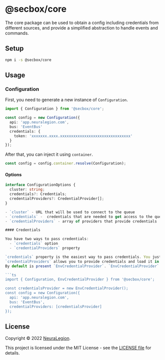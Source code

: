 # @secbox/core

The core package can be used to obtain a config including credentials from different sources, and provide a simplified abstraction to handle events and commands.

## Setup

```bash
npm i -s @secbox/core
```

## Usage

### Configuration

First, you need to generate a new instance of `Configuration`.

```ts
import { Configuration } from '@secbox/core';

const config = new Configuration({
  api: 'app.neuralegion.com',
  bus: 'EventBus'
  credentials: {
    token: 'xxxxxxx.xxxx.xxxxxxxxxxxxxxxxxxxxxxxxxxxxxxxx'
  }
});
```

After that, you can inject it using `container`.

```ts
const config = config.container.resolve(Configuration);
```

#### Options

````ts
interface ConfigurationOptions {
  cluster: string;
  credentials?: Credentials;
  credentialProviders?: CredentialProvider[];
}

- `cluster` - URL that will be used to connect to the queue
- `credentials` -  credentials that are needed to get access to the queue
- `credentialProviders` - array of providers that provide credentials

#### Credentials

You have two ways to pass credentials:
  - `credentials` option
  - `credentialProviders` property

`credentials` property is the easiest way to pass credentials. You just need to pass credentials to this property.
`credentialProviders` allows you to provide credentials and load it in runtime. You can pass many providers, and credentials will be loaded from the first provider which successfully provides credentials.
By default is present `EnvCredentialProvider`. `EnvCredentialProvider` load credentials from the environment.

```ts
import { Configuration, EnvCredentialProvider } from '@secbox/core';

const credentialsProvider = new EnvCredentialProvider();
const config = new Configuration({
  api: 'app.neuralegion.com',
  bus: 'EventBus',
  credentialProviders: [credentialsProvider]
});
````

## License

Copyright © 2022 [NeuraLegion](https://github.com/NeuraLegion).

This project is licensed under the MIT License - see the [LICENSE file](LICENSE) for details.
